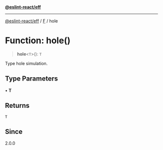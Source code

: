 [**@eslint-react/eff**](../../../README.md)

***

[@eslint-react/eff](../../../README.md) / [F](../README.md) / hole

# Function: hole()

> **hole**\<`T`\>(): `T`

Type hole simulation.

## Type Parameters

• **T**

## Returns

`T`

## Since

2.0.0
